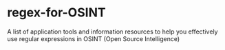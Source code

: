 # regex-for-OSINT
A list of application tools and information resources to help you effectively use regular expressions in OSINT (Open Source Intelligence)
